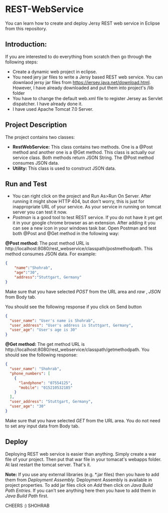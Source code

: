 # REST-WebService
You can learn how to create and deploy Jersy REST web service in Eclipse from this repository.

## Introduction: 
If you are interested to do everything from scratch then go through the following steps:
* Create a dynamic web project in eclipse.
* You need jery jar files to write a Jersy based REST web service. You can downlaod jersy jar files from  https://jersey.java.net/download.html. However, I have already downloaded and put them into project's /lib folder
* You have to change the default web.xml file to register Jersey as Servlet dispatcher. I have already done it.
* I have used Apache Tomcat 7.0 Server.

## Project Description
The project contains two classes:
* __RestWebService:__ This class contains two methods. One is a @Post method and another one is a @Get method. This class is actually our service class. Both methods return JSON String. The @Post method consumes JSON data.
* __Utility:__ This class is used to construct JSON data.

## Run and Test
* You can right click on the project and Run As>Run On Server. After running it might show HTTP 404, but don't worry, this is just for inappropriate URL of your service. As your service in running on tomcat server you can test it now.
* _Postman_ is a good tool to test REST service. If you do not have it yet get it in your google chrome browser as an extension. After adding it you can see a new icon in your windows task bar. Open Postman and test both @Post and @Get method in the following way:

__@Post method:__ The post method URL is http://localhost:8080/rest_webservice/classpath/postmethodpath. This method consumes JSON data. For example:
```Json
{
    "name":"Shohrab",
    "age":"30",
    "address":"Stuttgart, Germany"
}
```
Make sure that you have selected _POST_ from the URL area and _raw_ , _JSON_ from Body tab.

You should see the following response if you click on Send button

```Json
{
  "user_name": "User's name is Shohrab",
  "user_address": "User's address is Stuttgart, Germany",
  "user_age": "User's age is 30"
}
```

__@Get method:__ The get method URL is http://localhost:8080/rest_webservice/classpath/getmethodpath. You should see the following response:

```Json
{
  "user_name": "Shohrab",
  "phone_numbers": [
    {
      "landphone": "07554125",
      "mobile": "015210532185"
    }
  ],
  "user_address": "Stuttgart, Germany",
  "user_age": "30"
}
```
Make sure that you have selected _GET_ from the URL area. You do not need to set any input data from Body tab.

## Deploy

Deploying REST web service is easier than anything. Simply create a war file of your project.  Then put that war file in your tomacat's webapps folder. At last restart the tomcat server. That's it. 

__Note:__ If you use any external libraries (e.g. *.jar files) then you have to add them from _Deployment Assembly._ Deployment Assembly is available in project properties. To add jar files click on _Add_ then click on _Java Build Path Entries_. If you can't see anything here then you have to add them in _Java Build Path_ first. 

CHEERS :)
SHOHRAB
